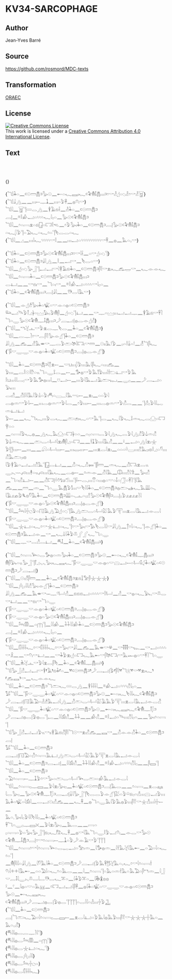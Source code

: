 # KV34-SARCOPHAGE

## Author

Jean-Yves Barré

## Source

https://github.com/rosmord/MDC-texts

## Transformation

[ORAEC](https://oraec.github.io/)

## License

<a rel="license" href="http://creativecommons.org/licenses/by/4.0/"><img alt="Creative Commons License" style="border-width:0" src="https://i.creativecommons.org/l/by/4.0/88x31.png" /></a><br />This work is licensed under a <a rel="license" href="http://creativecommons.org/licenses/by/4.0/">Creative Commons Attribution 4.0 International License</a>.

## Text

<br>
<br>
<br>
{}<br>
<br>
{𓆓𓌃𓇓𓏏𓈖𓍹𓇳𓏠𓆣𓍺𓅭𓇳𓈖𓄡𓏏𓆑𓈘𓏤𓆑𓍹𓅝𓄟𓄤𓆣𓏥𓍺𓏌𓎡𓁐𓊨𓏏𓆇𓁐𓏌𓎡𓁐𓉠}<br>
{𓆓𓌃𓇍𓂻𓈖𓈖𓏥𓍿𓊃𓍞𓈖𓏥𓏏𓅱𓋹𓈖𓐍𓄣𓏤𓎡}<br>
𓆓𓌃𓇋𓈖𓉠𓊹𓄲𓂋𓂻𓈖𓇉𓄿𓁶𓌢𓈖𓁐𓇓𓏏𓈖𓍹𓇳𓏠𓆣𓍺𓐙𓊤𓈖𓎼𓎛𓀉𓂝𓏏𓄼𓄼𓄼𓆑𓇋𓊪𓏏𓈖𓅭𓇳𓍹𓅝𓄟𓄤𓆣𓍺<br>
𓆓𓌃𓇋𓈖𓏌𓏏𓇯𓁷𓏏𓁶𓉗𓏏𓉐𓎛𓌼𓈖𓏌𓅱𓅭𓏤𓇓𓏏𓈖𓍹𓇳𓏠𓆣𓍺𓐙𓊤𓅭𓇳𓍹𓅝𓄟𓄤𓆣𓍺𓏏𓆑𓆄𓅱𓊹𓏏𓅐𓆑𓏏𓆑𓏌𓏏𓊹𓌸𓂋𓂋𓏏𓆑<br>
{𓆓𓌃𓇋𓈖𓈎𓈖𓏥𓇋𓆑𓄹𓄹𓄹𓄹𓎡𓎛𓈖𓈖𓏥𓂝𓏏𓄹𓄹𓄹𓄹𓄹𓄹𓄹𓄹𓄹𓎡𓋹𓈖𓐍𓈖𓅓𓏏𓂂𓎡}<br>
<br>
{𓆓𓌃𓇓𓏏𓈖𓍹𓇳𓏠𓆣𓍺𓅭𓇳𓍹𓅝𓄟𓄤𓆣𓏥𓍺𓏌𓎡𓇋𓌢𓈖𓏏𓎡𓊨𓏏𓆇𓊹}<br>
{𓆓𓌃𓇓𓏏𓈖𓍹𓇳𓏠𓆣𓍺𓇍𓇋𓂻𓈖𓎛𓈖𓂝𓎡𓈖𓌸𓂋𓏏𓎡}<br>
𓆓𓌃𓇋𓈖𓊨𓏏𓆇𓅭𓃀𓊹𓂝𓂝𓎡𓇋𓇉𓄿𓁶𓇓𓏏𓈖𓍹𓇳𓏠𓆣𓍺𓋴𓌉𓎡𓁷𓏤𓆑𓃹𓉿𓎡𓈖𓆑𓁹𓁹𓆑<br>
𓆓𓌃𓇋𓈖𓏌𓏏𓇯𓇓𓏏𓈖𓍹𓇳𓏠𓆣𓍺𓅭𓇳𓍹𓅝𓄟𓄤𓆣𓏥𓍺𓂋𓂞𓈖𓈖𓎡𓁶𓏤𓎡𓈖𓆓𓏏𓏤𓎡𓈖𓎼𓎛𓀉𓂝𓏏𓄼𓄼𓄼𓎡𓇋𓊪𓏏𓈖<br>
{𓆓𓌃𓇓𓏏𓈖𓍹𓅝𓄟𓄤𓆣𓏥𓍺𓐙𓊤𓇍𓇋𓈖𓈖𓇥𓂋𓇋𓅓𓎡}<br>
<br>
{𓆓𓌃𓇋𓈖𓁹𓊨𓀲𓅭𓏤𓇓𓏏𓆤𓏏𓎟𓁹𓏏𓐍𓏏𓍹𓇳𓏠𓆣𓍺𓃛𓂝𓄯𓅱𓋾𓈎𓋀𓏏𓈉𓅃𓊪𓅱𓄟𓋴𓈖𓊨𓏏𓆇𓊹𓂞𓈖𓈖𓎡𓊃𓏏𓈉𓏥𓂝𓂝𓊃𓈖𓇉𓄿𓁶𓎡𓋹𓍘𓆓𓏏𓇾𓅭𓇳𓍹𓅝𓄟𓊃𓄤𓆣𓏥𓍺𓌳𓐙𓂝𓊤𓐍𓂋𓁹𓊨𓀭}<br>
{𓆓𓌃𓇋𓈖𓎔𓋔𓊵𓎡𓅱𓁷𓂋𓊃𓌸𓂋𓈖𓇓𓏏𓈖𓍹𓅝𓄟𓄤𓆣𓍺}<br>
𓆓𓌃𓇋𓈖𓐛𓊃𓍘𓏌𓎡𓐛𓋴𓍘𓅭𓁹𓊨𓊹𓇓𓏏𓈖𓍹𓇳𓏠𓆣𓍺𓇍𓇋𓂻𓈖𓃹𓈖𓀭𓅓𓎂𓎡𓊃𓂋𓅱𓂧𓌗𓇋𓉐𓏤𓎡𓏠𓈖𓇳𓏤𓏤𓅓𓎗𓅱𓈖𓊪𓏏𓎛𓏇𓏏𓎗𓈖𓁚𓆓𓋴𓆑<br>
{𓊹𓄤𓎟𓇾𓇾𓎟𓁹𓐍𓏏𓇓𓏏𓆤𓏏𓍹𓇳𓏠𓆣𓍺𓐙𓊤𓐍𓂋𓁹𓊨𓊹}<br>
<br>
𓆓𓌃𓇋𓈖𓇓𓏏𓈖𓍹𓇳𓏠𓆣𓍺𓇋𓐩𓁷𓍿𓈖𓎟𓂓𓏥𓆄𓅱𓏥𓅓𓇋𓋴𓆑𓏏𓏥𓃹𓈖<br>
𓅱𓏥𓈖𓂋𓎛𓇳𓎛𓎨𓏏𓏭𓆓𓏏𓇾𓍏𓂋𓈖𓍿𓈖𓅜𓐍𓎡𓅱𓅓𓀾𓅱𓏥𓇋𓌂𓂬𓂞𓎡𓅱𓅓<br>
𓎛𓂓𓏥𓇋𓇋𓂋𓊪𓎡𓅱𓅓𓅜𓐍𓏥𓇋𓈖𓈞𓂝𓍿𓈖𓏥𓅱𓇋𓅓𓂝𓄿𓂧𓆊𓏤𓈖𓇾𓊪𓈖𓈖𓌳𓐙𓂝𓏏𓅂𓏥<br>
𓂋𓏤𓀯𓈖𓀯𓌃𓇋𓇋𓅓𓇋𓅱𓏙𓏏𓅱𓄫𓏏𓈀𓈒𓈒𓈒𓇋𓅓𓂸𓍿𓈖𓁷𓏤𓈖𓏏𓏏𓅱𓇋<br>
𓂋𓐍𓏛𓎡𓅱𓇋𓍿𓈖𓏥𓂋𓐍𓏛𓎡𓅱𓇋𓂋𓈖𓏌𓅱𓏥𓍿𓈖𓏥𓂋𓐍𓏛𓎡𓅱𓀯𓂋𓈖𓈖𓊹𓀭𓊪𓅱𓇋𓇋𓉻𓏛𓂞𓂞<br>
𓅱𓍿𓈖𓈖𓆑𓆓𓆑𓏥𓅱𓂋𓆑𓈖𓂧𓂉𓏤𓆑𓏏𓎡𓅓𓊹𓂋𓈖𓆑𓇋𓅱𓆑𓍏𓏛𓆑𓂋𓈌𓏏𓉐𓋁𓏏𓏏<br>
𓈖𓏏𓇯𓇋𓅱𓆑𓐍𓈖𓂻𓆑𓅓𓈌𓏏𓉐𓋀𓏏𓏏𓈖𓏏𓊪𓏏𓇯𓂋𓅱𓇋𓂻𓆑𓂋𓅱𓇋𓂻𓀯𓅱𓍑𓏛𓀯<br>
𓅱𓍑𓏛𓆑𓈖𓈖𓂧𓂋𓏏𓂡𓇋𓁷𓏤𓄟𓋴𓈎𓏏𓉐𓈖𓈖𓌂𓍞𓅱𓏥𓇋𓅓𓀯𓈖𓈖𓍲𓈖𓂝𓏏𓂻𓇋𓁷𓏤𓇼<br>
𓅱𓊀𓏥𓍿𓈖𓏥𓈖𓈖𓋨𓏏𓂡𓏥𓍿𓈖𓏥𓉿𓏥𓍿𓈖𓏥𓁷𓂋𓇋𓁷𓏤𓈖𓏏𓏏𓏏𓏐𓈀𓏥𓀯𓅓𓊪𓏤𓊖𓎛𓈎𓏏𓎸𓏥𓀯𓅓𓂧𓊪𓏤𓊖<br>
𓇋𓅱𓇉𓄿𓏏𓂝𓂝𓀯𓅓𓊹𓉗𓂋𓂞𓈖𓈖𓀯𓏏𓆑𓀯𓍃𓊹𓋴𓏠𓈖𓏛𓆑𓈖𓀯𓉐𓏤𓁷𓂋𓏭<br>
𓇾𓏤𓈅𓇠𓌽𓏥𓇣𓏏𓏭𓌽𓏥𓇋𓅓𓆑𓈖𓂋𓐍𓍿𓈖𓏌𓏛𓁹𓈖𓀯𓇋𓅓𓈖𓎳𓏥𓀯𓇋𓀟𓈖𓅭𓏤𓀯<br>
𓈖𓆓𓏏𓏤𓀯𓂞𓍿𓈖𓈖𓀯𓉐𓊤𓏐𓏊𓃒𓅿𓏥𓊹𓌢𓍿𓂋𓈒𓏥𓎯𓏏𓏥𓐍𓏏𓎟𓏏𓄤𓏏𓃂𓏏𓋹𓍘𓊹𓇋𓅓<br>
𓃹𓈖𓈖𓏠𓈖𓏛𓈖𓆓𓏏𓇾𓅓𓆣𓅱𓀾𓏥𓎟𓌸𓇋𓇋𓇓𓏏𓈖𓍹𓇳𓏠𓆣𓍺𓐍𓂧𓊛𓆑𓅓𓇏𓏏𓈅<br>
𓇋𓄿𓃭𓏤𓅱𓆰𓊖𓎸𓅓𓇓𓏏𓈖𓍹𓇳𓏠𓆣𓍺𓇏𓏏𓈅𓊵𓏏𓊪𓀭𓅭𓇳𓍹𓅝𓄟𓋴𓍺𓐙𓊤𓊪𓅱𓃭𓃭𓍘𓇋<br>
{𓊹𓄤𓎟𓇾𓇾𓎟𓁹𓐍𓏏𓅭𓇳𓍹𓅝𓄟𓄤𓆣𓏥𓍺𓐙𓊤𓐍𓂋𓁹𓊨𓊹}<br>
𓆓𓌃𓇋𓈖𓃢𓇋𓏶𓐎𓅱𓏏𓉔𓄿𓂻𓅐𓊨𓏏𓆇𓊹𓅓𓂻𓂧𓂋𓏏𓂡𓅷𓅓𓅱𓋳𓏥𓁷𓂋𓇋𓅓𓂝𓁹𓂋𓇋<br>
{𓊹𓄤𓎟𓇾𓇾𓎟𓁹𓐍𓏏𓇓𓏏𓆤𓏏𓍹𓇳𓏠𓆣𓍺𓐙𓊤𓐍𓂋𓁹𓊨𓊹}<br>
𓆓𓌃𓇋𓈖𓇼𓂞𓏏𓆑𓏌𓎡𓇼𓂞𓏏𓆑𓊹𓏌𓎡𓅭𓏤𓎡𓅃𓌸𓂋𓇋𓇋𓎡𓇍𓇋𓂻𓈖𓐩𓏌𓇋𓏏𓆑𓊹𓁹𓊨𓊹𓇓𓏏𓈖𓍹𓇳𓏠𓆣𓍺𓅓𓂝𓁹𓈖𓎡𓈖𓆑𓏙𓇋𓇓𓅱𓌨𓂾𓂾𓆑𓆓𓏏𓇾<br>
{𓆓𓌃𓇋𓈖𓊃𓎡𓂋𓀭𓂋𓂞𓈖𓄪𓄤𓈖𓇓𓏏𓈖𓍹𓅝𓄟𓄤𓆣𓏥𓍺}<br>
<br>
{𓆓𓌃𓇋𓈖𓏌𓏏𓇯𓅨𓏏𓂋𓅜𓐍𓏏𓏛𓅭𓏤𓇓𓏏𓈖𓍹𓇳𓏠𓆣𓍺𓅭𓇳𓈖𓄡𓏏𓆑𓍹𓅝𓄟𓄤𓊃𓆣𓏥𓍺𓄟𓋴𓅂𓏏𓏭𓅭𓃀𓊹𓋾𓈎𓈅𓈅𓅭𓏤𓆑𓈘𓆑𓊹𓄤𓎟𓇾𓇾𓎟𓁹𓐍𓏏𓎟𓈍𓂝𓍿𓏏𓂡𓄤𓋑𓇓𓏏𓆤𓏏𓍹𓇳𓏠𓆣𓍺𓌳𓐙𓂝𓊤}<br>
{𓆓𓌃𓇋𓈖𓇳𓏤𓀭𓋴𓏠𓈖𓈖𓇓𓏏𓈖𓍹𓅝𓄟𓄤𓆣𓍺𓁷𓁶𓆼𓅡𓋴𓇼𓇼𓇼}<br>
𓆓𓌃𓇋𓈖𓐑𓊪𓇋𓇋𓀭𓅭𓏤𓁹𓊨𓊹𓇓𓏏𓈖𓍹𓇳𓏠𓆣𓍺𓇍𓇋𓂻𓈖𓃹𓈖𓅓𓎂𓎡𓋭𓊃𓍢𓂡𓀭𓈖𓁶𓁶𓁶𓂝𓏏𓄼𓄼𓄼𓎡𓎛𓂡𓈖𓀭𓈖𓎡𓐍𓏏𓆑𓅂𓂂𓎡𓌨𓂋𓎡𓂞𓈖𓈖𓎡𓁶𓏤𓎡𓆓𓏏𓇾<br>
{𓊹𓄤𓎟𓇾𓇾𓎟𓁹𓐍𓏏𓇓𓏏𓆤𓏏𓍹𓇳𓏠𓆣𓍺𓐙𓊤𓐍𓂋𓁹𓊨𓊹}<br>
{𓊹𓄤𓎟𓇾𓇾𓎟𓁹𓐍𓏏𓅭𓇳𓍹𓅝𓄟𓄤𓆣𓏥𓍺𓐙𓊤𓐍𓂋𓁹𓊨𓊹}<br>
𓆓𓌃𓇋𓈖𓃢𓏃𓈖𓏏𓉲𓊹𓈖𓇋𓇋𓀉𓈖𓇒𓇋𓇋𓀉𓇓𓏏𓈖𓍹𓇳𓏠𓆣𓍺𓅭𓇳𓍹𓅝𓄟𓄤𓆣𓍺𓐙𓊤𓈖𓎼𓎛𓀉𓂝𓏏𓄼𓄼𓄼𓆑𓇋𓊪𓏏𓈖<br>
{𓊹𓄤𓎟𓇾𓇾𓎟𓁹𓐍𓏏𓇓𓏏𓆤𓏏𓍹𓇳𓏠𓆣𓍺𓐙𓊤𓐍𓂋𓁹𓊨𓊹}<br>
𓆓𓌃𓇋𓈖𓏁𓌢𓌢𓌢𓆑𓏌𓎡𓏁𓌢𓌢𓌢𓆑𓏌𓎡𓅭𓏤𓎡𓇍𓇋𓈖𓃹𓈖𓅓𓎂𓎡𓋬𓈖𓎡𓌟𓌟𓌟𓎡𓆊𓈖𓎡𓂝𓏏𓄼𓄼𓄼𓎡𓏎𓈖𓈖𓎡𓄣𓏤𓎡𓂞𓈖𓈖𓎡𓇓𓅱𓁷𓏤𓊨𓏏𓉐𓆑𓅓𓄡𓎡𓋴𓌗𓉐𓏤𓎡𓅓𓆱𓐍𓏏𓎡𓋹𓍘𓆓𓏏𓇾<br>
{𓆓𓌃𓇋𓈖𓇔𓋔𓊵𓎡𓅱𓇋𓁷𓂋𓋴𓌸𓈖𓇓𓏏𓈖𓍹𓅝𓄟𓄤𓊃𓆣𓏥𓍺}<br>
𓆓𓌃𓅭𓃀𓀭𓂝𓂝𓎡𓇉⸢𓄿⸣𓁶𓇓⸢𓏏𓈖⸣⸢𓍹𓇳𓏠𓆣𓍺⸣𓌳𓐙𓂝𓊤𓅱⸢𓋴𓌉⸣⸢𓆓𓇶⸣⸢𓎡⸣⸢𓁷𓏤𓆑⸣⸢𓃹𓈘⸣𓎡𓈖𓆑𓁹𓁹𓆑<br>
𓆓𓌃𓇋𓈖𓇓𓏏𓈖𓍹𓇳𓏠𓆣𓍺𓆓𓂧𓆑𓄲𓂋𓂻𓈖𓇉𓌢𓌢𓌢𓇋𓈖𓎼𓀉𓂝𓏏𓄹𓄹𓄹𓀯𓇋𓊪𓏏𓈖<br>
𓅄𓆓𓌃𓇋𓈖𓊹𓄤𓎟𓇾𓇾𓇓𓏏𓆤𓏏𓎟𓁹𓏏𓐍𓏏𓍹𓇳𓏠𓆣𓍺𓅭𓇳𓈖𓄡𓏏𓏤𓆑𓌸𓇋𓇋𓆑𓍹𓅝𓄟𓄤𓆣𓍺𓌳𓐙𓂝𓊤𓉔𓄿𓅐𓏏𓁐𓀲𓅓𓂝𓇋𓂻𓈖𓀯𓂧𓂋𓏏𓂡𓅷𓄿𓅓𓅱𓋳𓏥𓁷𓂋𓇋𓅓𓂝𓁹𓂋𓀯<br>
𓆓𓌃𓇋𓈖𓊹𓄤𓎟𓇾𓇾𓇓𓏏𓆤𓏏𓎟𓁹𓏏𓐍𓏏𓍹𓇳𓏠𓆣𓍺𓅭𓇳𓈖𓄡𓏏𓏤𓆑𓈘𓏤𓆑𓍹𓅝𓄟𓊃𓋾𓆄𓍺𓌳𓐙𓂝𓐍𓂋𓊤𓅱𓐍𓂋𓊹𓉻𓈖𓇋𓇋𓀁𓀯𓈖𓇒𓈖𓈖𓀉𓀯𓈖𓎼𓎛𓂝𓏏𓄯𓏥𓀯𓇋𓊪𓏏𓈖𓈖𓅭𓏤𓏌𓏏𓇯𓊹<br>
𓆓𓌃𓅭𓃀𓀭𓂝𓂝𓅱𓏭𓎡𓏤𓏤𓇉𓄿𓁶𓀯𓋴𓌉𓆓𓇳𓎡𓁷𓏤𓀯𓃹𓈖𓈘𓎡𓈖𓀯𓁹𓁹𓀯𓇓𓏏𓈖𓍹𓇳𓏠𓆣𓍺𓐙𓊤<br>
𓅄𓆓𓌃𓇋𓈖𓇓𓏏𓈖𓍹𓇳𓏠𓆣𓍺𓐙𓂝𓊤𓉔𓅐𓏏𓀯𓏌𓏏𓇯𓅓𓂞𓂻𓂧𓂋𓏏𓂡𓅷𓅓𓅱𓋳𓁷𓂋𓇋𓅓𓂝𓁹𓂋𓇋<br>
𓆓𓌃𓇋𓈖𓇓𓏏𓈖𓍹𓇳𓏠𓆣𓍺𓐙𓂝𓊤𓈖𓇋𓇋𓀁𓀯𓈖𓇒𓇋𓇋𓀉𓀯𓈖𓎼𓎛𓀉𓂝𓏏𓄹𓄹𓄹𓀯𓇋𓊪𓈖𓈖𓋴𓈙𓊹<br>
𓆓𓌃𓇋𓈖𓇓𓏏𓈖𓍹𓇳𓏠𓆣𓍺𓏏𓅐𓏌𓏏𓇯𓍿𓊃𓍞𓅱𓏌𓎡𓅭𓏏𓂧𓂋𓏏𓂡𓅨𓂋𓂧𓏏𓀉𓅓𓂝𓁹𓂋𓇋<br>
𓆓𓌃𓇋𓈖𓏌𓏏𓇯𓊪𓊃𓈙𓈖𓅱𓇋𓁷𓏤𓅭𓏤𓊪𓈖𓇓𓏏𓆤𓏏𓍹𓇳𓏠𓆣𓍺𓐙𓊤𓅓𓂋𓈖𓈖𓏌𓏏𓇯𓈖𓁷𓂋𓈐<br>
𓇋𓂋𓅭𓊪𓈖𓅭𓇳𓍹𓅝𓄟𓊃𓋾𓆄𓍺𓐙𓂝𓊤𓏇𓇋𓅭𓃀𓊹𓌸𓂋𓂋𓅱𓁹𓊨𓊹𓅷𓏏𓅱𓏖𓁶𓊪𓏏𓀭𓏥𓈍𓂝𓅱𓏥<br>
𓅓𓇓𓏏𓆤𓏏𓇋𓀁𓇋𓈖𓂋𓂝𓇳𓏤𓀭𓃹𓈖𓈖𓆑𓋹𓈖𓐍𓆓𓏏𓇾𓅓𓇋𓅱𓅓𓐍𓅱𓏥𓋴𓎝𓎡𓇼𓀭𓏥𓇋𓏶𓍿𓈖<br>
𓅓𓏏𓈒𓅭𓏤𓇋𓊪𓅱𓇋𓇋𓌸𓇋𓇋𓊪𓈖𓇓𓏏𓆤𓏏𓍹𓇳𓏠𓆣𓍺𓋹𓆓𓏏𓇾𓊪𓊃𓈙𓏴𓈖𓅱𓇋𓁷𓏤𓅭𓊪𓈖𓅓𓂋𓈖𓈖𓇯𓏏<br>
𓊪𓏏𓇯𓏏𓅱𓏏𓅭𓏤𓅭𓃀𓊹𓁶𓊪𓆑𓀗𓆑𓋹𓈖𓐍𓎡𓇋𓅓𓆓𓏏𓇾𓎛𓅱𓂝𓄣𓏤𓈖𓁹𓂋𓎡𓅭𓇳<br>
𓍹𓅝𓄟𓊃𓄤𓆣𓍺𓐙𓊤𓏌𓎡𓏌𓏏𓇯𓍿𓊃𓍞𓏏𓅱𓌳𓁹𓄿𓎡𓅱𓊹𓊹𓊹<br>
𓆓𓌃𓇋𓈖𓏌𓏏𓇯𓏌𓎡𓇋𓏌𓏏𓇯𓅨𓏏𓂋𓉻𓂝𓏏𓅡𓏤𓏛𓈖𓇋𓅜𓐍𓏛𓈖𓇋𓌂𓅓𓋔𓇋𓅓𓄡𓈖𓏏𓅐𓏏𓇋𓏏𓆑𓏌𓏏𓊹<br>
𓈖𓄟𓋴𓇋𓇋𓏏𓇍𓇋𓂻𓈖𓇋𓎸𓅓𓇋𓇓𓏏𓈖𓍹𓇳𓏠𓆣𓍺𓌳𓐙𓂝𓊤𓅱𓅓𓋹𓊽𓌀𓋔𓅓𓏏𓂂𓆑𓏌𓎡𓇋𓏌𓏏𓇯𓌂<br>
𓄣𓏤𓇋𓇬𓇬𓇋𓅓𓄡𓈖𓏏𓏏𓅐𓇋𓏏𓆑𓏌𓏏𓅓𓂋𓈖𓈖𓇋𓈖𓏌𓏏𓇯𓊹𓏏𓅓𓏏𓏛𓌂𓅓𓏏𓅓𓅐𓏏𓋴𓎔𓏛𓈖𓇋𓃀<br>
𓎟𓐛𓄤𓇋𓇾𓏤𓈅𓌨𓂋𓇋𓂋𓇥𓂋𓆑𓎁𓏏𓈖𓇋𓇓𓅱𓎁𓏏𓈖𓇋𓇗𓇇𓊖𓊖<br>
𓍲𓈖𓍢𓈖𓇋𓐍𓏏𓎟𓏏𓅓𓄚𓈖𓏌𓉐𓂝𓂝𓇋𓋴𓋹𓈖𓐍𓇋𓇓𓏏𓆤𓏏𓎟𓇾𓇾𓎟𓁹𓐍𓏏𓍹𓇳𓏠𓆣𓍺𓅭𓇳𓈖𓄡𓆑𓈘𓏤𓆑<br>
𓍹𓅝𓄟𓄤𓆣𓏥𓍺𓌳𓐙𓂝𓐍𓂋𓊤𓅱𓐍𓂋𓊹𓊹𓊹𓊹𓏏𓂋𓇋𓇋𓏏𓁐𓏥𓏶𓅱𓊻<br>
{𓆓𓌃𓇋𓈖𓇓𓏏𓈖𓍹𓇳𓏠𓆣𓍺𓐙𓊤𓆓𓂧𓆑𓅐𓏏𓇋𓏌𓏏𓇯𓊪𓊃𓈙𓍿𓈖𓁷𓂋𓇋𓂞𓏏𓅱𓅓𓇋𓐍𓅓𓅱𓏥𓋴𓎝𓎡𓇼𓇼𓇼𓏶𓅓𓏏𓈖𓅓𓏏𓂂𓀯}<br>
{𓄪𓇋𓇋𓐍𓂋𓐛𓊃𓍘𓇋𓊹}<br>
{𓄪𓇋𓇋𓐍𓂋𓃢𓏃𓈖𓏏𓉲𓊹}<br>
{𓄪𓇋𓇋𓐍𓂋𓇼𓂞𓏏𓆑𓊹}<br>
{𓄪𓇋𓇋𓐍𓂋𓐑𓊪𓇋𓇋}<br>
{𓄪𓇋𓇋𓐍𓂋𓃢𓏶𓐎𓏏}<br>
{𓄪𓇋𓇋𓐍𓂋𓏁𓌢𓌢𓌢𓆑}<br>
<br>
